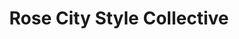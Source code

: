---
title: "Rose City Style Collective"
url: /portland/rose-city-style-collective/
shop: hairdresser
---